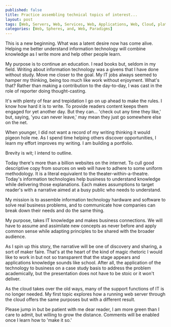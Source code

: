 ```yaml
---
published: false
title: Practice assembling technical topics of interest...
layout: post
tags: [Web, Servers, Web, Services, Web, Applications, Web, Cloud, platforms, web, hosting, and, web, security., ]
categories: [Web, Spheres, and, Web, Paradigms]
---
```

This is a new beginning. What was a latent desire now has come alive. Helping me better understand information technology will combine knowledge as I write more and help other people learn.

My purpose is to continue an education.  I read books but, seldom in my field. Writing about information technology was a givens that I have done without study. Move me closer to the goal. My IT jobs always seemed to hamper my thinking, being too much like work without enjoyment. What's that? Rather than making a contribution to the day-to-day, I was cast in the role of reporter doing thought-casting.  

It's with plenty of fear and trepidation I go on up ahead to make the rules. I know how hard it is to write.  To provide readers content keeps them engaged for yet another day. But they can... 'check out any time they like,' but, saying, 'you can never leave,' may mean they just go somewhere else on the net.

When younger, I did not want a record of my writing thinking it would pigeon hole me.  As I spend time helping others discover opportunities, I learn my effort improves my writing.  I am building a portfolio.

Brevity is wit; I intend to outline.

Today there's more than a billion websites on the internet. To cull good descriptive copy from sources on web will have to adhere to some uniform methodology.  It is a literal equivalent to the theater-within-a-theatre.  Today's information technologies help business to understand knowledge while delivering those explanations. Each makes assumptions to target reader's with a narrative aimed at a busy public who needs to understand. 

My mission is to assemble information technology hardware and software to solve real business problems, and to communicate how companies can break down their needs and do the same thing. 
 
My purpose, takes IT knowledge and makes business connections.  We will have to assume and assimilate new concepts as never before and apply common sense while adapting principles to be shared with the broader audience. 

As I spin up this story, the narrative will be one of discovery and sharing, a sort of maker faire.  That's at the heart of the kind of magic rhetoric I would like to work in but not so transparent that the stage appears and applications knowledge sounds like school.  After all, the application of the technology to business on a case study basis to address the problem academically, but the presentation does not have to be stoic or it won't deliver. 

As the cloud takes over the old ways, many of the support functions of IT is no longer needed.  My first topic explores how a running web server through the cloud offers the same purposes but with a different result.  

Please jump in but be patient with me dear reader, I am more green than I care to admit, but willing to grow the distance. Comments will be enabled once I learn how to 'make it so.'